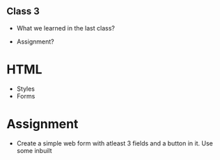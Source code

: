 Class 3
-------
* What we learned in the last class?

* Assignment?

HTML
====
* Styles
* Forms

Assignment
==========
* Create a simple web form with atleast 3 fields and a button in it. Use some
inbuilt <style> tag.

* Bonus point: Add an action while clicking on the button!
